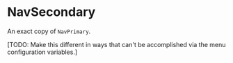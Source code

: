 # NavSecondary

An exact copy of `NavPrimary`.

[TODO: Make this different in ways that can't be accomplished via the menu configuration variables.]
